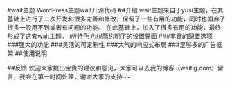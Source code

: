 #wait主题
WordPress主题wait开源代码
##介绍
wait主题来自于yusi主题，在其基础上进行了二次开发和很多完善和修改，保留了一些有用的功能，同时也摒弃了很多一般用不到或者有问题的功能。
在此基础上，加入了很多有用的功能，最终形成了这套wait主题。
##特色
###简约明了的设置界面
###丰富的配置选项
###强大的功能
###灵活的可定制性
###大气的响应式布局
###足够多的广告框架
##使用说明


##反馈
欢迎大家提出宝贵的建议和意见，大家可以去我的博客（waitig.com）留言，我会在第一时间处理，谢谢大家的支持~~
